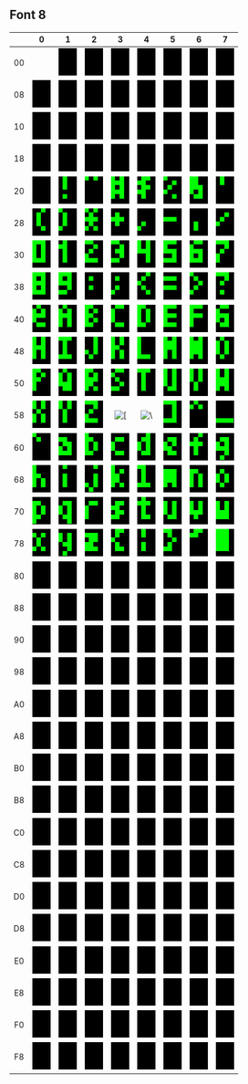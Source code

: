 ## Font 8

&nbsp; |  0  |  1  |  2  |  3  |  4  |  5  |  6  |  7  
:-:    | :-: | :-: | :-: | :-: | :-: | :-: | :-: | :-: 
00 | &nbsp; | ![&nbsp;](font8/01.png) | ![&nbsp;](font8/02.png) | ![&nbsp;](font8/03.png) | ![&nbsp;](font8/04.png) | ![&nbsp;](font8/05.png) | ![&nbsp;](font8/06.png) | ![&nbsp;](font8/07.png)
08 | ![&nbsp;](font8/08.png) | ![&nbsp;](font8/09.png) | ![&nbsp;](font8/0A.png) | ![&nbsp;](font8/0B.png) | ![&nbsp;](font8/0C.png) | ![&nbsp;](font8/0D.png) | ![&nbsp;](font8/0E.png) | ![&nbsp;](font8/0F.png)
10 | ![&nbsp;](font8/10.png) | ![&nbsp;](font8/11.png) | ![&nbsp;](font8/12.png) | ![&nbsp;](font8/13.png) | ![&nbsp;](font8/14.png) | ![&nbsp;](font8/15.png) | ![&nbsp;](font8/16.png) | ![&nbsp;](font8/17.png)
18 | ![&nbsp;](font8/18.png) | ![&nbsp;](font8/19.png) | ![&nbsp;](font8/1A.png) | ![&nbsp;](font8/1B.png) | ![&nbsp;](font8/1C.png) | ![&nbsp;](font8/1D.png) | ![&nbsp;](font8/1E.png) | ![&nbsp;](font8/1F.png)
20 | ![ ](font8/20.png) | ![!](font8/21.png) | !["](font8/22.png) | ![#](font8/23.png) | ![$](font8/24.png) | ![%](font8/25.png) | ![&](font8/26.png) | !['](font8/27.png)
28 | ![(](font8/28.png) | ![)](font8/29.png) | ![*](font8/2A.png) | ![+](font8/2B.png) | ![,](font8/2C.png) | ![-](font8/2D.png) | ![.](font8/2E.png) | ![/](font8/2F.png)
30 | ![0](font8/30.png) | ![1](font8/31.png) | ![2](font8/32.png) | ![3](font8/33.png) | ![4](font8/34.png) | ![5](font8/35.png) | ![6](font8/36.png) | ![7](font8/37.png)
38 | ![8](font8/38.png) | ![9](font8/39.png) | ![:](font8/3A.png) | ![;](font8/3B.png) | ![<](font8/3C.png) | ![=](font8/3D.png) | ![>](font8/3E.png) | ![?](font8/3F.png)
40 | ![@](font8/40.png) | ![A](font8/41.png) | ![B](font8/42.png) | ![C](font8/43.png) | ![D](font8/44.png) | ![E](font8/45.png) | ![F](font8/46.png) | ![G](font8/47.png)
48 | ![H](font8/48.png) | ![I](font8/49.png) | ![J](font8/4A.png) | ![K](font8/4B.png) | ![L](font8/4C.png) | ![M](font8/4D.png) | ![N](font8/4E.png) | ![O](font8/4F.png)
50 | ![P](font8/50.png) | ![Q](font8/51.png) | ![R](font8/52.png) | ![S](font8/53.png) | ![T](font8/54.png) | ![U](font8/55.png) | ![V](font8/56.png) | ![W](font8/57.png)
58 | ![X](font8/58.png) | ![Y](font8/59.png) | ![Z](font8/5A.png) | ![\[](font8/5B.png) | ![\\](font8/5C.png) | ![\]](font8/5D.png) | ![^](font8/5E.png) | ![_](font8/5F.png)
60 | ![°](font8/60.png) | ![a](font8/61.png) | ![b](font8/62.png) | ![c](font8/63.png) | ![d](font8/64.png) | ![e](font8/65.png) | ![f](font8/66.png) | ![g](font8/67.png)
68 | ![h](font8/68.png) | ![i](font8/69.png) | ![j](font8/6A.png) | ![k](font8/6B.png) | ![l](font8/6C.png) | ![m](font8/6D.png) | ![n](font8/6E.png) | ![o](font8/6F.png)
70 | ![p](font8/70.png) | ![q](font8/71.png) | ![r](font8/72.png) | ![s](font8/73.png) | ![t](font8/74.png) | ![u](font8/75.png) | ![v](font8/76.png) | ![w](font8/77.png)
78 | ![x](font8/78.png) | ![y](font8/79.png) | ![z](font8/7A.png) | ![{](font8/7B.png) | ![\|](font8/7C.png) | ![}](font8/7D.png) | ![~](font8/7E.png) | ![&nbsp;](font8/7F.png)
80 | ![&nbsp;](font8/80.png) | ![&nbsp;](font8/81.png) | ![&nbsp;](font8/82.png) | ![&nbsp;](font8/83.png) | ![&nbsp;](font8/84.png) | ![&nbsp;](font8/85.png) | ![&nbsp;](font8/86.png) | ![&nbsp;](font8/87.png)
88 | ![&nbsp;](font8/88.png) | ![&nbsp;](font8/89.png) | ![&nbsp;](font8/8A.png) | ![&nbsp;](font8/8B.png) | ![&nbsp;](font8/8C.png) | ![&nbsp;](font8/8D.png) | ![&nbsp;](font8/8E.png) | ![&nbsp;](font8/8F.png)
90 | ![&nbsp;](font8/90.png) | ![&nbsp;](font8/91.png) | ![&nbsp;](font8/92.png) | ![&nbsp;](font8/93.png) | ![&nbsp;](font8/94.png) | ![&nbsp;](font8/95.png) | ![&nbsp;](font8/96.png) | ![&nbsp;](font8/97.png)
98 | ![&nbsp;](font8/98.png) | ![&nbsp;](font8/99.png) | ![&nbsp;](font8/9A.png) | ![&nbsp;](font8/9B.png) | ![&nbsp;](font8/9C.png) | ![&nbsp;](font8/9D.png) | ![&nbsp;](font8/9E.png) | ![&nbsp;](font8/9F.png)
A0 | ![&nbsp;](font8/A0.png) | ![&nbsp;](font8/A1.png) | ![&nbsp;](font8/A2.png) | ![&nbsp;](font8/A3.png) | ![&nbsp;](font8/A4.png) | ![&nbsp;](font8/A5.png) | ![&nbsp;](font8/A6.png) | ![&nbsp;](font8/A7.png)
A8 | ![&nbsp;](font8/A8.png) | ![&nbsp;](font8/A9.png) | ![&nbsp;](font8/AA.png) | ![&nbsp;](font8/AB.png) | ![&nbsp;](font8/AC.png) | ![&nbsp;](font8/AD.png) | ![&nbsp;](font8/AE.png) | ![&nbsp;](font8/AF.png)
B0 | ![&nbsp;](font8/B0.png) | ![&nbsp;](font8/B1.png) | ![&nbsp;](font8/B2.png) | ![&nbsp;](font8/B3.png) | ![&nbsp;](font8/B4.png) | ![&nbsp;](font8/B5.png) | ![&nbsp;](font8/B6.png) | ![&nbsp;](font8/B7.png)
B8 | ![&nbsp;](font8/B8.png) | ![&nbsp;](font8/B9.png) | ![&nbsp;](font8/BA.png) | ![&nbsp;](font8/BB.png) | ![&nbsp;](font8/BC.png) | ![&nbsp;](font8/BD.png) | ![&nbsp;](font8/BE.png) | ![&nbsp;](font8/BF.png)
C0 | ![&nbsp;](font8/C0.png) | ![&nbsp;](font8/C1.png) | ![&nbsp;](font8/C2.png) | ![&nbsp;](font8/C3.png) | ![&nbsp;](font8/C4.png) | ![&nbsp;](font8/C5.png) | ![&nbsp;](font8/C6.png) | ![&nbsp;](font8/C7.png)
C8 | ![&nbsp;](font8/C8.png) | ![&nbsp;](font8/C9.png) | ![&nbsp;](font8/CA.png) | ![&nbsp;](font8/CB.png) | ![&nbsp;](font8/CC.png) | ![&nbsp;](font8/CD.png) | ![&nbsp;](font8/CE.png) | ![&nbsp;](font8/CF.png)
D0 | ![&nbsp;](font8/D0.png) | ![&nbsp;](font8/D1.png) | ![&nbsp;](font8/D2.png) | ![&nbsp;](font8/D3.png) | ![&nbsp;](font8/D4.png) | ![&nbsp;](font8/D5.png) | ![&nbsp;](font8/D6.png) | ![&nbsp;](font8/D7.png)
D8 | ![&nbsp;](font8/D8.png) | ![&nbsp;](font8/D9.png) | ![&nbsp;](font8/DA.png) | ![&nbsp;](font8/DB.png) | ![&nbsp;](font8/DC.png) | ![&nbsp;](font8/DD.png) | ![&nbsp;](font8/DE.png) | ![&nbsp;](font8/DF.png)
E0 | ![&nbsp;](font8/E0.png) | ![&nbsp;](font8/E1.png) | ![&nbsp;](font8/E2.png) | ![&nbsp;](font8/E3.png) | ![&nbsp;](font8/E4.png) | ![&nbsp;](font8/E5.png) | ![&nbsp;](font8/E6.png) | ![&nbsp;](font8/E7.png)
E8 | ![&nbsp;](font8/E8.png) | ![&nbsp;](font8/E9.png) | ![&nbsp;](font8/EA.png) | ![&nbsp;](font8/EB.png) | ![&nbsp;](font8/EC.png) | ![&nbsp;](font8/ED.png) | ![&nbsp;](font8/EE.png) | ![&nbsp;](font8/EF.png)
F0 | ![&nbsp;](font8/F0.png) | ![&nbsp;](font8/F1.png) | ![&nbsp;](font8/F2.png) | ![&nbsp;](font8/F3.png) | ![&nbsp;](font8/F4.png) | ![&nbsp;](font8/F5.png) | ![&nbsp;](font8/F6.png) | ![&nbsp;](font8/F7.png)
F8 | ![&nbsp;](font8/F8.png) | ![&nbsp;](font8/F9.png) | ![&nbsp;](font8/FA.png) | ![&nbsp;](font8/FB.png) | ![&nbsp;](font8/FC.png) | ![&nbsp;](font8/FD.png) | ![&nbsp;](font8/FE.png) | ![&nbsp;](font8/FF.png)